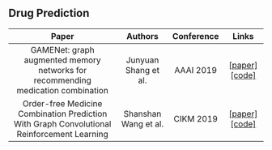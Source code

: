 ## Drug Prediction

Paper | Authors | Conference | Links
:-: | :-: | :-: | :-:
GAMENet: graph augmented memory networks for recommending medication combination| Junyuan Shang et al.|AAAI 2019 | [[paper]](https://arxiv.org/pdf/1809.01852.pdf) [[code]](https://github.com/sjy1203/GAMENet)
Order-free Medicine Combination Prediction With Graph Convolutional Reinforcement Learning| Shanshan Wang et al.|CIKM 2019 | [[paper]](https://staff.fnwi.uva.nl/m.derijke/wp-content/papercite-data/pdf/wang-2019-order-free.pdf) [[code]](https://github.com/WOW5678/CompNet)




